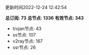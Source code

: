 更新时间2022-12-24 12:42:54

**总订阅: 73**
**总节点: 1336**
**有效节点: 343**
- trojan节点: 43
- ss节点: 107
- v2ray节点: 167
- ssr节点: 26
